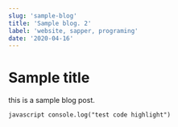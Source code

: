 ```yaml
---
slug: 'sample-blog'
title: 'Sample blog. 2'
label: 'website, sapper, programing'
date: '2020-04-16'
---
```


# Sample title

this is a sample blog post.

``javascript
  console.log("test code highlight")
``
